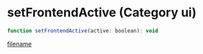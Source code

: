 # setFrontendActive (Category ui)

```js
function setFrontendActive(active: boolean): void
```

[filename](setFrontendActive_m.md ':include')